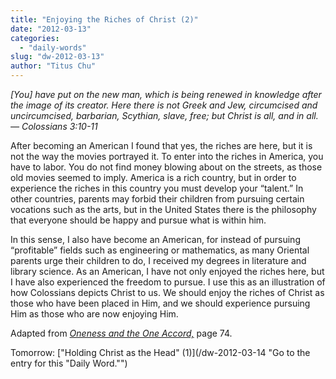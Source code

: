 ```yaml
---
title: "Enjoying the Riches of Christ (2)"
date: "2012-03-13"
categories: 
  - "daily-words"
slug: "dw-2012-03-13"
author: "Titus Chu"
---
```


_\[You\] have put on the new man, which is being renewed in knowledge after the image of its creator. Here there is not Greek and Jew, circumcised and uncircumcised, barbarian, Scythian, slave, free; but Christ is all, and in all. — Colossians 3:10-11_

After becoming an American I found that yes, the riches are here, but it is not the way the movies portrayed it. To enter into the riches in America, you have to labor. You do not find money blowing about on the streets, as those old movies seemed to imply. America is a rich country, but in order to experience the riches in this country you must develop your “talent.” In other countries, parents may forbid their children from pursuing certain vocations such as the arts, but in the United States there is the philosophy that everyone should be happy and pursue what is within him.

In this sense, I also have become an American, for instead of pursuing “profitable” fields such as engineering or mathematics, as many Oriental parents urge their children to do, I received my degrees in literature and library science. As an American, I have not only enjoyed the riches here, but I have also experienced the freedom to pursue. I use this as an illustration of how Colossians depicts Christ to us. We should enjoy the riches of Christ as those who have been placed in Him, and we should experience pursuing Him as those who are now enjoying Him.

Adapted from _[Oneness and the One Accord,](/book-oneness "Go to the listing for this book.")_ page 74.

Tomorrow: ["Holding Christ as the Head" (1)](/dw-2012-03-14 "Go to the entry for this "Daily Word."")
